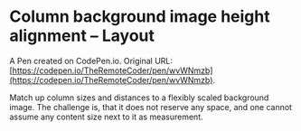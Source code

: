 # Column background image height alignment – Layout

A Pen created on CodePen.io. Original URL: [https://codepen.io/TheRemoteCoder/pen/wvWNmzb](https://codepen.io/TheRemoteCoder/pen/wvWNmzb).

Match up column sizes and distances to a flexibly scaled background image. The challenge is, that it does not reserve any space, and one cannot assume any content size next to it as measurement.